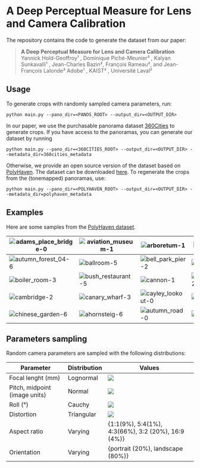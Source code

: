 # A Deep Perceptual Measure for Lens and Camera Calibration

The repository contains the code to generate the dataset from our paper:

> **A Deep Perceptual Measure for Lens and Camera Calibration**
> Yannick Hold-Geoffroy¹ , Dominique Piché-Meunier³ , Kalyan Sunkavalli¹ , Jean-Charles Bazin², François Rameau², and Jean-François Lalonde³
> Adobe¹ , KAIST² , Université Laval²

## Usage

To generate crops with randomly sampled camera parameters, run:

```
python main.py --pano_dir=<PANOS_ROOT> --output_dir=<OUTPUT_DIR>
```

In our paper, we use the purchasable panorama dataset [360Cities](https://www.360cities.net/) to generate crops. If you have access to the panoramas, you can generate our dataset by running

```
python main.py --pano_dir=<360CITIES_ROOT> --output_dir=<OUTPUT_DIR> --metadata_dir=360cities_metadata
```

Otherwise, we provide an open source version of the dataset based on [PolyHaven](https://polyhaven.com/hdris). The dataset can be downloaded [here](https://drive.google.com/drive/folders/1nMxqZjNlmNKm4Nzz1pYPBwgGCK-_49vx?usp=sharing). To regenerate the crops from the (tonemapped) panoramas, use:

```
python main.py --pano_dir=<POLYHAVEN_ROOT> --output_dir=<OUTPUT_DIR> --metadata_dir=polyhaven_metadata
```

## Examples

Here are some samples from the [PolyHaven dataset](https://drive.google.com/drive/folders/1nMxqZjNlmNKm4Nzz1pYPBwgGCK-_49vx?usp=sharing).

| ![adams_place_bridge-0](https://i.imgur.com/5gZnX6W.jpg) | ![aviation_museum-1](https://i.imgur.com/Gy74ILo.jpg) | ![arboretum-1](https://i.imgur.com/PJJ3s8k.jpg)      | ![aristea_wreck-0](https://i.imgur.com/d0cNr7t.jpg)     |
| -------------------------------------------------------- | ----------------------------------------------------- | ---------------------------------------------------- | ------------------------------------------------------- |
| ![autumn_forest_04-6](https://i.imgur.com/05vRj1A.jpg)   | ![ballroom-5](https://i.imgur.com/syIkSym.jpg)        | ![bell_park_pier-2](https://i.imgur.com/C5l4gvO.jpg) | ![blue_grotto-6](https://i.imgur.com/mQZeusv.jpg)       |
| ![boiler_room-3](https://i.imgur.com/e13V21f.jpg)        | ![bush_restaurant-5](https://i.imgur.com/WILYc1Q.jpg) | ![cannon-1](https://i.imgur.com/rBe3Mhi.jpg)         | ![carpentry_shop_02-0](https://i.imgur.com/K4PLmSz.jpg) |
| ![cambridge-2](https://i.imgur.com/CP58iQl.jpg)          | ![canary_wharf-3](https://i.imgur.com/dHXd2ru.jpg)    | ![cayley_lookout-0](https://i.imgur.com/zKsOplZ.jpg) | ![colosseum-2](https://i.imgur.com/3pkF2Og.jpg)         |
| ![chinese_garden-6](https://i.imgur.com/MAjTpL0.jpg)     | ![ahornsteig-6](https://i.imgur.com/Yn0RuMR.jpg)      | ![autumn_road-0](https://i.imgur.com/rmbU5mf.jpg)    | ![country_club-2](https://i.imgur.com/7NmoiZi.jpg)      |



## Parameters sampling

Random camera parameters are sampled with the following distributions:

| Parameter                     | Distribution | Values                                                       |
| ----------------------------- | ------------ | ------------------------------------------------------------ |
| Focal lenght (mm)             | Lognormal    | <img src="https://render.githubusercontent.com/render/math?math=\mu=14, \sigma=16">|
| Pitch, midpoint (image units) | Normal       | <img src="https://render.githubusercontent.com/render/math?math=\mu=0.523, \sigma=0.3">|
| Roll (°)                      | Cauchy       | <img src="https://render.githubusercontent.com/render/math?math=x_0=0, \gamma\in \{0.001, 0.1\}">|
| Distortion                    | Triangular   | <img src="https://render.githubusercontent.com/render/math?math=c \in \{0.3, 1\}">
| Aspect ratio                  | Varying      | {1:1(9\%), 5:4(1\%), 4:3(66\%), 3:2 (20\%), 16:9 (4\%)}
| Orientation                   | Varying      | {portrait (20%), landscape (80%)}


